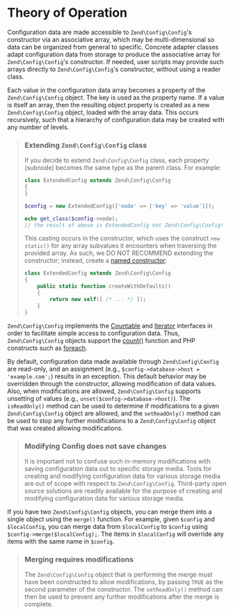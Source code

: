 # Theory of Operation

Configuration data are made accessible to `Zend\Config\Config`'s constructor via
an associative array, which may be multi-dimensional so data can be organized
from general to specific. Concrete adapter classes adapt configuration data from
storage to produce the associative array for `Zend\Config\Config`'s constructor.
If needed, user scripts may provide such arrays directly to
`Zend\Config\Config`'s constructor, without using a reader class.

Each value in the configuration data array becomes a property of the
`Zend\Config\Config` object.  The key is used as the property name. If a value
is itself an array, then the resulting object property is created as a new
`Zend\Config\Config` object, loaded with the array data. This occurs
recursively, such that a hierarchy of configuration data may be created with any
number of levels.

> ### Extending `Zend\Config\Config` class
>
> If you decide to extend `Zend\Config\Config` class, each property (subnode)
> becomes the same type as the parent class. For example:
>
> ```php
> class ExtendedConfig extends Zend\Config\Config
> {
> }
>
> $config = new ExtendedConfig(['node' => ['key' => 'value']]);
>
> echo get_class($config->node);
> // the result of above is ExtendedConfig not Zend\Config\Config!
> ```
>
> This casting occurs in the constructor, which uses the construct `new
> static()` for any array subvalues it encounters when traversing the provided
> array. As such, we DO NOT RECOMMEND extending the constructor; instead, create
> a [named constructor](http://verraes.net/2014/06/named-constructors-in-php/):
>
> ```php
> class ExtendedConfig extends Zend\Config\Config
> {
>     public static function createWithDefaults()
>     {
>         return new self([ /* ... */ ]);
>     }
> }
> ```

`Zend\Config\Config` implements the [Countable](http://php.net/manual/en/class.countable.php)
and [Iterator](http://php.net/manual/en/class.iterator.php) interfaces in order
to facilitate simple access to configuration data. Thus, `Zend\Config\Config`
objects support the [count()](http://php.net/count) function and PHP constructs
such as [foreach](http://php.net/foreach).

By default, configuration data made available through `Zend\Config\Config` are
read-only, and an assignment (e.g., `$config->database->host = 'example.com';`)
results in an exception. This default behavior may be overridden through the
constructor, allowing modification of data values.  Also, when modifications are
allowed, `Zend\Config\Config` supports unsetting of values (e.g.,
`unset($config->database->host)`). The `isReadOnly()` method can be used to
determine if modifications to a given `Zend\Config\Config` object are allowed,
and the `setReadOnly()` method can be used to stop any further modifications to
a `Zend\Config\Config` object that was created allowing modifications.

> ### Modifying Config does not save changes
>
> It is important not to confuse such in-memory modifications with saving
> configuration data out to specific storage media. Tools for creating and
> modifying configuration data for various storage media are out of scope with
> respect to `Zend\Config\Config`. Third-party open source solutions are readily
> available for the purpose of creating and modifying configuration data for
> various storage media.

If you have two `Zend\Config\Config` objects, you can merge them into a single
object using the `merge()` function. For example, given `$config` and
`$localConfig`, you can merge data from `$localConfig` to `$config` using
`$config->merge($localConfig);`. The items in `$localConfig` will override any
items with the same name in `$config`.

> ### Merging requires modifications
>
> The `Zend\Config\Config` object that is performing the merge must have been
> constructed to allow modifications, by passing `TRUE` as the second parameter
> of the constructor. The `setReadOnly()` method can then be used to prevent any
> further modifications after the merge is complete.
